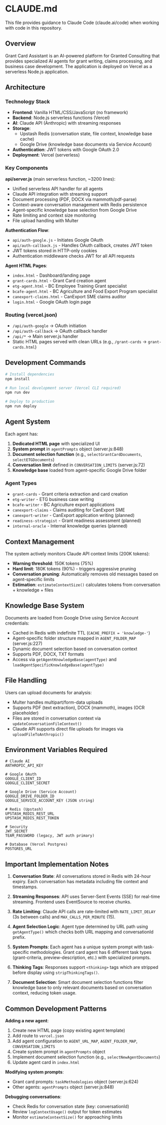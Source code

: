 # CLAUDE.md

This file provides guidance to Claude Code (claude.ai/code) when working with code in this repository.

## Overview

Grant Card Assistant is an AI-powered platform for Granted Consulting that provides specialized AI agents for grant writing, claims processing, and business case development. The application is deployed on Vercel as a serverless Node.js application.

## Architecture

### Technology Stack
- **Frontend**: Vanilla HTML/CSS/JavaScript (no framework)
- **Backend**: Node.js serverless functions (Vercel)
- **AI**: Claude API (Anthropic) with streaming responses
- **Storage**:
  - Upstash Redis (conversation state, file context, knowledge base cache)
  - Google Drive (knowledge base documents via Service Account)
- **Authentication**: JWT tokens with Google OAuth 2.0
- **Deployment**: Vercel (serverless)

### Key Components

**api/server.js** (main serverless function, ~3200 lines):
- Unified serverless API handler for all agents
- Claude API integration with streaming support
- Document processing (PDF, DOCX via mammoth/pdf-parse)
- Context-aware conversation management with Redis persistence
- Agent-specific knowledge base selection from Google Drive
- Rate limiting and context size monitoring
- File upload handling with Multer

**Authentication Flow**:
- `api/auth-google.js` - Initiates Google OAuth
- `api/auth-callback.js` - Handles OAuth callback, creates JWT token
- JWT tokens stored in HTTP-only cookies
- Authentication middleware checks JWT for all API requests

**Agent HTML Pages**:
- `index.html` - Dashboard/landing page
- `grant-cards.html` - Grant Card creation agent
- `etg-agent.html` - BC Employee Training Grant specialist
- `bcafe-agent.html` - BC Agriculture and Food Export Program specialist
- `canexport-claims.html` - CanExport SME claims auditor
- `login.html` - Google OAuth login page

### Routing (vercel.json)
- `/api/auth-google` → OAuth initiation
- `/api/auth-callback` → OAuth callback handler
- `/api/*` → Main server.js handler
- Static HTML pages served with clean URLs (e.g., `/grant-cards` → `grant-cards.html`)

## Development Commands

```bash
# Install dependencies
npm install

# Run local development server (Vercel CLI required)
npm run dev

# Deploy to production
npm run deploy
```

## Agent System

Each agent has:
1. **Dedicated HTML page** with specialized UI
2. **System prompt** in `agentPrompts` object (server.js:848)
3. **Document selection function** (e.g., `selectGrantCardDocuments`, `selectETGDocuments`)
4. **Conversation limit** defined in `CONVERSATION_LIMITS` (server.js:72)
5. **Knowledge base** loaded from agent-specific Google Drive folder

### Agent Types
- `grant-cards` - Grant criteria extraction and card creation
- `etg-writer` - ETG business case writing
- `bcafe-writer` - BC Agriculture export applications
- `canexport-claims` - Claims auditing for CanExport SME
- `canexport-writer` - CanExport application writing (planned)
- `readiness-strategist` - Grant readiness assessment (planned)
- `internal-oracle` - Internal knowledge queries (planned)

## Context Management

The system actively monitors Claude API context limits (200K tokens):
- **Warning threshold**: 150K tokens (75%)
- **Hard limit**: 180K tokens (90%) - triggers aggressive pruning
- **Conversation pruning**: Automatically removes old messages based on agent-specific limits
- **Estimation**: `estimateContextSize()` calculates tokens from conversation + knowledge + files

## Knowledge Base System

Documents are loaded from Google Drive using Service Account credentials:
- Cached in Redis with indefinite TTL (`CACHE_PREFIX = 'knowledge-'`)
- Agent-specific folder structure mapped in `AGENT_FOLDER_MAP` (server.js:227)
- Dynamic document selection based on conversation context
- Supports PDF, DOCX, TXT formats
- Access via `getAgentKnowledgeBase(agentType)` and `loadAgentSpecificKnowledgeBase(agentType)`

## File Handling

Users can upload documents for analysis:
- Multer handles multipart/form-data uploads
- Supports PDF (text extraction), DOCX (mammoth), images (OCR placeholder)
- Files are stored in conversation context via `updateConversationFileContext()`
- Claude API supports direct file uploads for images via `uploadFileToAnthropic()`

## Environment Variables Required

```
# Claude AI
ANTHROPIC_API_KEY

# Google OAuth
GOOGLE_CLIENT_ID
GOOGLE_CLIENT_SECRET

# Google Drive (Service Account)
GOOGLE_DRIVE_FOLDER_ID
GOOGLE_SERVICE_ACCOUNT_KEY (JSON string)

# Redis (Upstash)
UPSTASH_REDIS_REST_URL
UPSTASH_REDIS_REST_TOKEN

# Security
JWT_SECRET
TEAM_PASSWORD (legacy, JWT auth primary)

# Database (Vercel Postgres)
POSTGRES_URL
```

## Important Implementation Notes

1. **Conversation State**: All conversations stored in Redis with 24-hour expiry. Each conversation has metadata including file context and timestamps.

2. **Streaming Responses**: API uses Server-Sent Events (SSE) for real-time streaming. Frontend uses EventSource to receive chunks.

3. **Rate Limiting**: Claude API calls are rate-limited with `RATE_LIMIT_DELAY` (3s between calls) and `MAX_CALLS_PER_MINUTE` (15).

4. **Agent Selection Logic**: Agent type determined by URL path using `getAgentType()` which checks both URL mapping and conversationId prefix.

5. **System Prompts**: Each agent has a unique system prompt with task-specific methodologies. Grant card agent has 6 different task types (grant-criteria, preview-description, etc.) with specialized prompts.

6. **Thinking Tags**: Responses support `<thinking>` tags which are stripped before display using `stripThinkingTags()`.

7. **Document Selection**: Smart document selection functions filter knowledge base to only relevant documents based on conversation context, reducing token usage.

## Common Development Patterns

**Adding a new agent**:
1. Create new HTML page (copy existing agent template)
2. Add route to `vercel.json`
3. Add agent configuration to `AGENT_URL_MAP`, `AGENT_FOLDER_MAP`, `CONVERSATION_LIMITS`
4. Create system prompt in `agentPrompts` object
5. Implement document selection function (e.g., `selectNewAgentDocuments`)
6. Update agent card in `index.html`

**Modifying system prompts**:
- Grant card prompts: `taskMethodologies` object (server.js:624)
- Other agents: `agentPrompts` object (server.js:848)

**Debugging conversations**:
- Check Redis for conversation state (key: conversationId)
- Review `logContextUsage()` output for token estimates
- Monitor `estimateContextSize()` for approaching limits